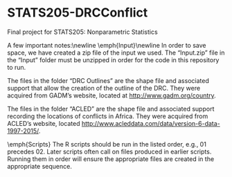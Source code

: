 # STATS205-DRCConflict
Final project for STATS205: Nonparametric Statistics

A few important notes:\newline
\emph{Input}\newline
In order to save space, we have created a zip file of the input we used. The “Input.zip” file in the “Input” folder must be unzipped in order for the code in this repository to run.

The files in the folder “DRC Outlines” are the shape file and associated support that allow the creation of the outline of the DRC. They were acquired from GADM’s website, located at http://www.gadm.org/country.

The files in the folder “ACLED” are the shape file and associated support recording the locations of conflicts in Africa. They were acquired from ACLED’s website, located http://www.acleddata.com/data/version-6-data-1997-2015/.

\emph{Scripts}
The R scripts should be run in the listed order, e.g., 01 precedes 02. Later scripts often call on files produced in earlier scripts. Running them in order will ensure the appropriate files are created in the appropriate sequence.

